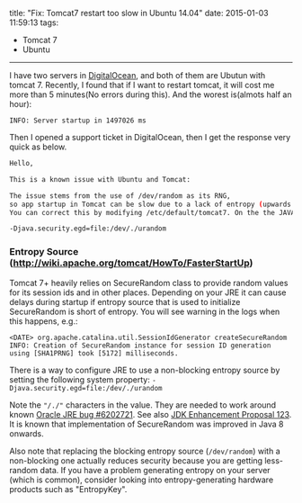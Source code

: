 title: "Fix: Tomcat7 restart too slow in Ubuntu 14.04"
date: 2015-01-03 11:59:13
tags:
  - Tomcat 7
  - Ubuntu
---
I have two servers in [DigitalOcean](https://www.digitalocean.com/), and both of them are Ubutun with tomcat 7. Recently, I found that if I want to restart tomcat, it will cost me more than 5 minutes(No errors during this). And the worest is(almots half an hour):  
```
INFO: Server startup in 1497026 ms
```
<!-- more -->
Then I opened a support ticket in DigitalOcean, then I get the response very quick as below.

```bash
Hello,

This is a known issue with Ubuntu and Tomcat:

The issue stems from the use of /dev/random as its RNG, 
so app startup in Tomcat can be slow due to a lack of entropy (upwards of 5 minutes). 
You can correct this by modifying /etc/default/tomcat7. On the the JAVA_OPTS line, add the following:

-Djava.security.egd=file:/dev/./urandom
```

### Entropy Source (http://wiki.apache.org/tomcat/HowTo/FasterStartUp) 

Tomcat 7+ heavily relies on SecureRandom class to provide random values for its session ids and in other places. Depending on your JRE it can cause delays during startup if entropy source that is used to initialize SecureRandom is short of entropy. You will see warning in the logs when this happens, e.g.:

```
<DATE> org.apache.catalina.util.SessionIdGenerator createSecureRandom
INFO: Creation of SecureRandom instance for session ID generation using [SHA1PRNG] took [5172] milliseconds.
```
There is a way to configure JRE to use a non-blocking entropy source by setting the following system property: `-Djava.security.egd=file:/dev/./urandom`

Note the `"/./"` characters in the value. They are needed to work around known [Oracle JRE bug #6202721](http://bugs.sun.com/bugdatabase/view_bug.do?bug_id=6202721). See also [JDK Enhancement Proposal 123](http://openjdk.java.net/jeps/123). It is known that implementation of SecureRandom was improved in Java 8 onwards.

Also note that replacing the blocking entropy source (`/dev/random`) with a non-blocking one actually reduces security because you are getting less-random data. If you have a problem generating entropy on your server (which is common), consider looking into entropy-generating hardware products such as "EntropyKey".

